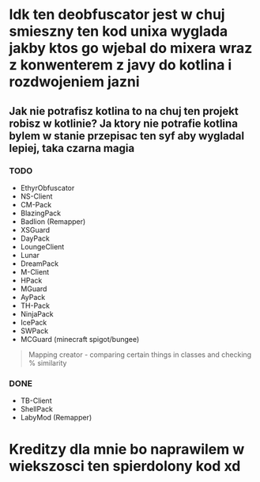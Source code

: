 # Idk ten deobfuscator jest w chuj smieszny ten kod unixa wyglada jakby ktos go wjebal do mixera wraz z konwenterem z javy do kotlina i rozdwojeniem jazni
## Jak nie potrafisz kotlina to na chuj ten projekt robisz w kotlinie? Ja ktory nie potrafie kotlina bylem w stanie przepisac ten syf aby wygladal lepiej, taka czarna magia
### TODO
- EthyrObfuscator
- NS-Client
- CM-Pack
- BlazingPack
- Badlion (Remapper)
- XSGuard
- DayPack
- LoungeClient
- Lunar
- DreamPack
- M-Client
- HPack
- MGuard
- AyPack
- TH-Pack
- NinjaPack
- IcePack
- SWPack
- MCGuard (minecraft spigot/bungee)

> Mapping creator - comparing certain things in classes and checking % similarity 

### DONE
- TB-Client
- ShellPack
- LabyMod (Remapper)

# Kreditzy dla mnie bo naprawilem w wiekszosci ten spierdolony kod xd
